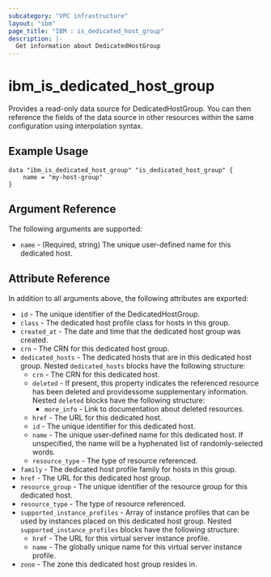 ```yaml
---
subcategory: "VPC infrastructure"
layout: "ibm"
page_title: "IBM : is_dedicated_host_group"
description: |-
  Get information about DedicatedHostGroup
---
```


# ibm\_is_dedicated_host_group

Provides a read-only data source for DedicatedHostGroup. You can then reference the fields of the data source in other resources within the same configuration using interpolation syntax.

## Example Usage

```hcl
data "ibm_is_dedicated_host_group" "is_dedicated_host_group" {
	name = "my-host-group"
}
```

## Argument Reference

The following arguments are supported:

* `name` - (Required, string) The unique user-defined name for this dedicated host.

## Attribute Reference

In addition to all arguments above, the following attributes are exported:

* `id` - The unique identifier of the DedicatedHostGroup.
* `class` - The dedicated host profile class for hosts in this group.
* `created_at` - The date and time that the dedicated host group was created.
* `crn` - The CRN for this dedicated host group.
* `dedicated_hosts` - The dedicated hosts that are in this dedicated host group. Nested `dedicated_hosts` blocks have the following structure:
	* `crn` - The CRN for this dedicated host.
	* `deleted` - If present, this property indicates the referenced resource has been deleted and providessome supplementary information. Nested `deleted` blocks have the following structure:
		* `more_info` - Link to documentation about deleted resources.
	* `href` - The URL for this dedicated host.
	* `id` - The unique identifier for this dedicated host.
	* `name` - The unique user-defined name for this dedicated host. If unspecified, the name will be a hyphenated list of randomly-selected words.
	* `resource_type` - The type of resource referenced.
* `family` - The dedicated host profile family for hosts in this group.
* `href` - The URL for this dedicated host group.
* `resource_group` - The unique identifier of the resource group for this dedicated host.
* `resource_type` - The type of resource referenced.
* `supported_instance_profiles` - Array of instance profiles that can be used by instances placed on this dedicated host group. Nested `supported_instance_profiles` blocks have the following structure:
	* `href` - The URL for this virtual server instance profile.
	* `name` - The globally unique name for this virtual server instance profile.
* `zone` - The zone this dedicated host group resides in.

